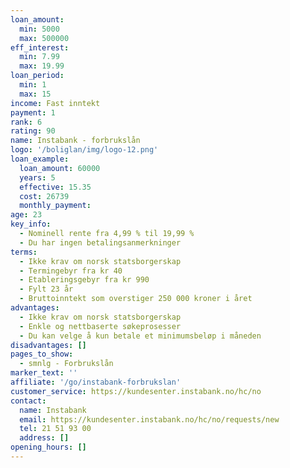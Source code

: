 ```yaml
---
loan_amount:
  min: 5000
  max: 500000
eff_interest:
  min: 7.99
  max: 19.99
loan_period:
  min: 1
  max: 15
income: Fast inntekt
payment: 1
rank: 6
rating: 90
name: Instabank - forbrukslån
logo: '/boliglan/img/logo-12.png'
loan_example:
  loan_amount: 60000
  years: 5
  effective: 15.35
  cost: 26739
  monthly_payment:
age: 23
key_info:
  - Nominell rente fra 4,99 % til 19,99 %
  - Du har ingen betalingsanmerkninger
terms:
  - Ikke krav om norsk statsborgerskap
  - Termingebyr fra kr 40
  - Etableringsgebyr fra kr 990
  - Fylt 23 år
  - Bruttoinntekt som overstiger 250 000 kroner i året
advantages:
  - Ikke krav om norsk statsborgerskap
  - Enkle og nettbaserte søkeprosesser
  - Du kan velge å kun betale et minimumsbeløp i måneden
disadvantages: []
pages_to_show:
  - smnlg - Forbrukslån
marker_text: ''
affiliate: '/go/instabank-forbrukslan'
customer_service: https://kundesenter.instabank.no/hc/no
contact:
  name: Instabank
  email: https://kundesenter.instabank.no/hc/no/requests/new
  tel: 21 51 93 00
  address: []
opening_hours: []
---
```

